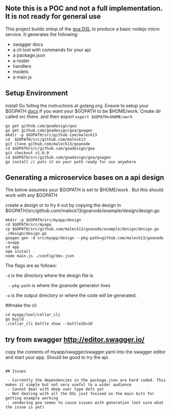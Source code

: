 ## Note this is a POC and not a full implementation. It is not ready for general use

This project builds ontop of the [goa DSL](http://goa.design) to produce a basic nodejs micro service. It generates the following:
- swagger docs
- a cli tool with commands for your api
- a package.json
- a router
- handlers
- models
- a main.js

## Setup Environment

install Go folling the instructions at golang.org. Ensure to setup your $GOPATH  [docs](https://golang.org/doc/install#testing)
If you want your $GOPATH to be $HOME/work. Create dir called src there. and then export ```export $GOPATH=$HOME/work``` 
```
go get github.com/goadesign/goa
go get github.com/goadesign/goa/goagen
mkdir -p $GOPATH/src/github.com/maleck13
cd  $GOPATH/src/github.com/maleck13
git clone github.com/maleck13/goanode
cd $GOPATH/src/github.com/goadesign/goa
git checkout v1.0.0
cd $GOPATH/src/github.com/goadesign/goa/goagen
go install // puts it on your path ready for use anywhere 
```

## Generating a microservice bases on a api design
The below assumes your $GOPATH is set to $HOME/work . But this should work with any $GOPATH 

create a design or to try it out by copying the design in  $GOPATH/src/github.com/maleck13/goanode/example/design/design.go


```
mkdir -p $GOPATH/src/myapp/design 
cd $GOPATH/src/myapp
cp $GOPATH/src/github.com/maleck13/goanode/example/design/design.go ./design/design.go
goagen gen -d src/myapp/design --pkg-path=github.com/maleck13/goanode -o=app
cd app
npm install .
node main.js ./config/dev.json

```

The flags are as follows:

``` -d ``` is the  directory where the design file is 

``` --pkg-path``` is where the goanode generator lives 

``` -o ``` is the output directory or where the code will be generated.  

##make the cli
```
cd myapp/tool/cellar_cli
go build .
./cellar_cli bottle show --bottleID=10
```

## try from swagger http://editor.swagger.io/

copy the contents of myapp/swagger/swagger.yaml into the swagger editor and start your app. Should be good to try the api

```

## Issues

 - Currently the dependencies in the package.json are hard coded. This makes it simple but not very useful to a wider audience
 - Cannot deal with deep user type defs yet
 - Not dealing with all the DSL just focused on the main bits for getting example working
 - vendoring goa seems to cause issues with generation (not sure what the issue is yet)
